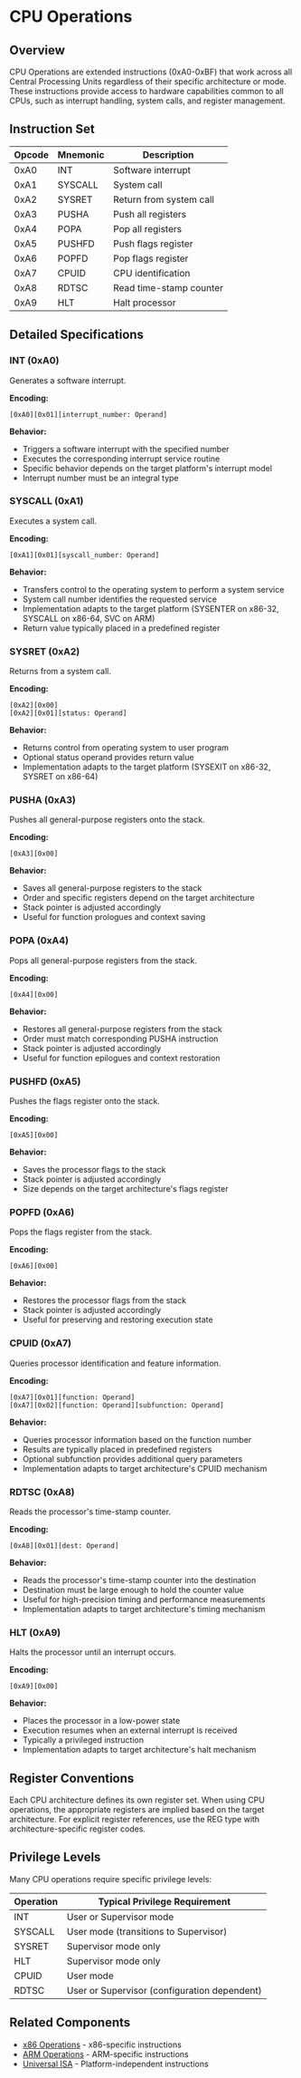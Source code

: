 # CPU Operations

## Overview

CPU Operations are extended instructions (0xA0-0xBF) that work across all Central Processing Units regardless of their specific architecture or mode. These instructions provide access to hardware capabilities common to all CPUs, such as interrupt handling, system calls, and register management.

## Instruction Set

| Opcode | Mnemonic | Description |
|--------|----------|-------------|
| 0xA0   | INT      | Software interrupt |
| 0xA1   | SYSCALL  | System call |
| 0xA2   | SYSRET   | Return from system call |
| 0xA3   | PUSHA    | Push all registers |
| 0xA4   | POPA     | Pop all registers |
| 0xA5   | PUSHFD   | Push flags register |
| 0xA6   | POPFD    | Pop flags register |
| 0xA7   | CPUID    | CPU identification |
| 0xA8   | RDTSC    | Read time-stamp counter |
| 0xA9   | HLT      | Halt processor |

## Detailed Specifications

### INT (0xA0)

Generates a software interrupt.

**Encoding:**
```
[0xA0][0x01][interrupt_number: Operand]
```

**Behavior:**
- Triggers a software interrupt with the specified number
- Executes the corresponding interrupt service routine
- Specific behavior depends on the target platform's interrupt model
- Interrupt number must be an integral type

### SYSCALL (0xA1)

Executes a system call.

**Encoding:**
```
[0xA1][0x01][syscall_number: Operand]
```

**Behavior:**
- Transfers control to the operating system to perform a system service
- System call number identifies the requested service
- Implementation adapts to the target platform (SYSENTER on x86-32, SYSCALL on x86-64, SVC on ARM)
- Return value typically placed in a predefined register

### SYSRET (0xA2)

Returns from a system call.

**Encoding:**
```
[0xA2][0x00]
[0xA2][0x01][status: Operand]
```

**Behavior:**
- Returns control from operating system to user program
- Optional status operand provides return value
- Implementation adapts to the target platform (SYSEXIT on x86-32, SYSRET on x86-64)

### PUSHA (0xA3)

Pushes all general-purpose registers onto the stack.

**Encoding:**
```
[0xA3][0x00]
```

**Behavior:**
- Saves all general-purpose registers to the stack
- Order and specific registers depend on the target architecture
- Stack pointer is adjusted accordingly
- Useful for function prologues and context saving

### POPA (0xA4)

Pops all general-purpose registers from the stack.

**Encoding:**
```
[0xA4][0x00]
```

**Behavior:**
- Restores all general-purpose registers from the stack
- Order must match corresponding PUSHA instruction
- Stack pointer is adjusted accordingly
- Useful for function epilogues and context restoration

### PUSHFD (0xA5)

Pushes the flags register onto the stack.

**Encoding:**
```
[0xA5][0x00]
```

**Behavior:**
- Saves the processor flags to the stack
- Stack pointer is adjusted accordingly
- Size depends on the target architecture's flags register

### POPFD (0xA6)

Pops the flags register from the stack.

**Encoding:**
```
[0xA6][0x00]
```

**Behavior:**
- Restores the processor flags from the stack
- Stack pointer is adjusted accordingly
- Useful for preserving and restoring execution state


### CPUID (0xA7)

Queries processor identification and feature information.

**Encoding:**
```
[0xA7][0x01][function: Operand]
[0xA7][0x02][function: Operand][subfunction: Operand]
```

**Behavior:**
- Queries processor information based on the function number
- Results are typically placed in predefined registers
- Optional subfunction provides additional query parameters
- Implementation adapts to target architecture's CPUID mechanism

### RDTSC (0xA8)

Reads the processor's time-stamp counter.

**Encoding:**
```
[0xA8][0x01][dest: Operand]
```

**Behavior:**
- Reads the processor's time-stamp counter into the destination
- Destination must be large enough to hold the counter value
- Useful for high-precision timing and performance measurements
- Implementation adapts to target architecture's timing mechanism

### HLT (0xA9)

Halts the processor until an interrupt occurs.

**Encoding:**
```
[0xA9][0x00]
```

**Behavior:**
- Places the processor in a low-power state
- Execution resumes when an external interrupt is received
- Typically a privileged instruction
- Implementation adapts to target architecture's halt mechanism

## Register Conventions

Each CPU architecture defines its own register set. When using CPU operations, the appropriate registers are implied based on the target architecture. For explicit register references, use the REG type with architecture-specific register codes.

## Privilege Levels

Many CPU operations require specific privilege levels:

| Operation | Typical Privilege Requirement |
|-----------|------------------------------|
| INT       | User or Supervisor mode      |
| SYSCALL   | User mode (transitions to Supervisor) |
| SYSRET    | Supervisor mode only         |
| HLT       | Supervisor mode only         |
| CPUID     | User mode                    |
| RDTSC     | User or Supervisor (configuration dependent) |

## Related Components

- [x86 Operations](./x86-operations.md) - x86-specific instructions
- [ARM Operations](./arm-operations.md) - ARM-specific instructions
- [Universal ISA](../isa-u/overview.md) - Platform-independent instructions